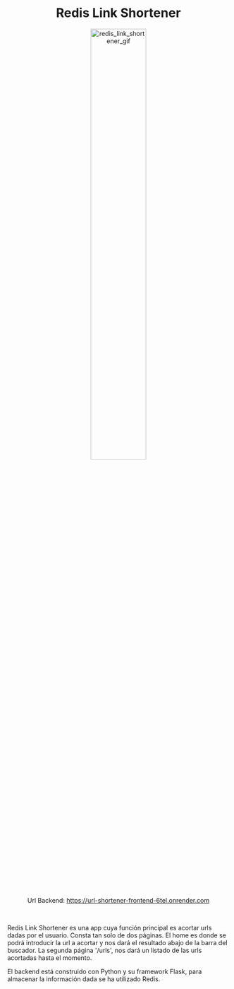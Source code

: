 <h1 align='center'>Redis Link Shortener</h1>
<p align='center'>
  <img src='https://github.com/Gdr18/Url_Shortener_Frontend/assets/118227919/f1ec58ae-b08e-4c36-9b48-e1f791c979a4' alt='redis_link_shortener_gif' width='50%'></img>
</p>
<p  align='center'>
  <span>Url Backend: <a href='https://url-shortener-backend-5rxc.onrender.com' target="_blank" alt='Enlace backend'>https://url-shortener-frontend-6tel.onrender.com</a></span>
</p><br>

Redis Link Shortener es una app cuya función principal es acortar urls dadas por el usuario.
Consta tan solo de dos páginas. El home es donde se podrá introducir la url a acortar y nos dará el resultado abajo de la barra del buscador. La segunda página '/urls', nos dará un listado de las urls acortadas hasta el momento.

El backend está construido con Python y su framework Flask, para almacenar la información dada se ha utilizado Redis.
